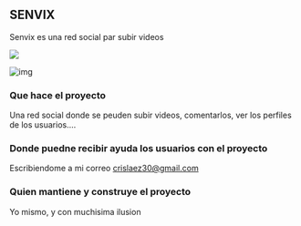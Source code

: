 
## SENVIX

Senvix es una red social par subir videos

<img src="https://github.com/crislaez/Fornt_End_Senvix/img/foto_proyecto.PNG" />

![img](https://github.com/crislaez/Fornt_End_Senvix/img/foto_proyecto_2.PNG)

### Que hace el proyecto

Una red social donde se peuden subir videos, comentarlos, ver los perfiles de los usuarios....
 
### Donde puedne recibir ayuda los usuarios con el proyecto
 
Escribiendome a mi correo crislaez30@gmail.com

### Quien mantiene y construye el proyecto

Yo mismo, y con muchisima ilusion
